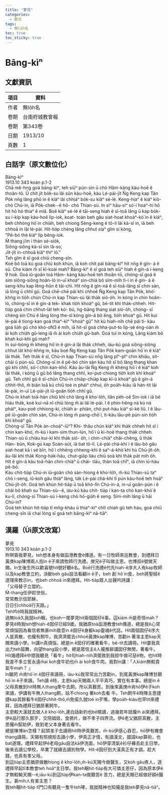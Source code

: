 ```yaml
---
title: "夢見"
categories:
  - 散文
tags:
  - 無lo̍h名
toc: true
toc_sticky: true
---
```


# Bāng-kìⁿ

## 文獻資訊

| 項目 | 資料 |
|---|---|
| 作者 | 無lo̍h名 |
| 卷期 | 台南府城教會報 |
| 卷期 | 第343卷 |
| 日期 | 1913/10 |
| 頁數 | 1 |

## 白話字（原文數位化）

Bāng-kìⁿ<br />1913.10 343 koàn p.1-2<br /> Chā mê-hng goá bāng-kìⁿ, teh siūⁿ pún-sin ū chò Hâm-káng kàu-hoē ê thoân-tō. Ū chi̍t ji̍t bo̍k-su lâi sûn kàu-hoē, kàu Lé-pài-ji̍t N̂g Keng kap Tân Po̍k nn̄g lâng phō in ê kiáⁿ lâi chhiáⁿ bo̍k-su kiâⁿ sé-lé. Keng-hiaⁿ ê kiáⁿ kiò-chò Chú-in, iā Po̍k-chek--ê hō- chò Thian-sù. In siⁿ hāu-siⁿ só͘-í hoaⁿ-hí hō hit hō hó thiaⁿ ê miâ. Boē kiâⁿ sé-lé ê tāi-seng hiah ê sī-toā lâng ū kap bo̍k- su í-ki̍p kap kàu-hoē li̍p-iok, koat- toàn beh gâu siat-hoat khoàⁿ-kò͘ in ê kiáⁿ, beh chhòng hō͘ in chia̍h, beh chiong Sèng-keng ê tō-lí lâi kà-sī in, iā beh chhoā in lâi lé-pài. Hit-tia̍p chèng lâng chhut siaⁿ gîm si kóng,<br />"Pē-bó thè kiáⁿ li̍p bêng-iok.<br />M̄ thang jīm i thàn sè-sio̍k,<br />Siông-siông kà-sī sìn Iâ-so͘,<br />Ji̍t-ji̍t ín-chhoā kiâⁿ thiⁿ lō͘."<br />Teh gîm ê sî goá chiū cheng-sîn. <br /> Koè bô loā kú goá chiū koh khùn, iā koh chi̍t pái bāng-kìⁿ hit nn̄g ê gín- á ê sū. Che kiám m̄ sī kî-koài mah? Bāng-kìⁿ ê sî goá teh siūⁿ hiah ê gín-á í-keng 9 hoè. Goá iû-goân toà Hâm- káng kàu-hoē teh thoân-tō, chóng-sī goá ê sim siông-siông hoân-ló in-uī khoàⁿ sìn-chiá bô sím-mi̍h tì-ì in ê gín- á ê seng-khu kap lêng-hûn ê tāi-chì. Hit nn̄g ê gín-ná ê sī-toā-lâng sī chin sàn, iā lóng ū chhī gû. Goá chē-chē pái khì chhoē N̂g Keng kap Tân Po̍k, khó͘-khǹg in tio̍h chún Chú-in kap Thian-sù lâi tha̍k sió-o̍h. In kóng in chin hoân-ló, chóng-sī in ê gín-á tek- khak tio̍h khoàⁿ gû, bē-tit khì tha̍k-chheh. Hit-tia̍p goá chin chhut-la̍t teh kó͘- bú, ǹg-bāng thang siat sió-o̍h, chóng- sī chèng sìn Chú ê lâng lóng the-sî kóng gín-á bô êng, tio̍h khoàⁿ gû. Hit kuí lé-pài ê tiong-kan goá thiaⁿ-kìⁿ "khoàⁿ gû" hit kù hiah-ni̍h chē pái tì- kàu goá lia̍h gû chò khó-o͘N3 ê mi̍h, iā hit-sî goá chha-put-to li̍p-sè éng-oán m̄ ài koh chia̍h gû-leng iā m̄ ài koh chia̍h gû-bah. Goá tuì in kóng, Lâng kiám bô khah kuì-khì gû mah? <br /> In sui-bóng m̄ khéng hō͘ in ê gín-á lâi tha̍k chheh, iáu-kú goá siông-siông chhut la̍t khó͘-khǹg in, kàu boé N̂g Keng kap Tân Po̍k kam-goān hō͘ in ê kiáⁿ lâi tha̍k. Teh tha̍k ê sî, Chú-in kap Thian-sù nn̄g lâng pîⁿ-pîⁿ chin khiáu, si̍t-chāi ū pún-sū. Chóng-sī in ê pē-bó chin sàn kàu hit sî bô lâng thang khan gû khì chhī, só͘-í chin kan-khó͘. Kàu āu-lâi N̂g Keng m̄ khéng hō͘ i ê kiáⁿ koh lâi tha̍k, i kóng ū gû bô lâng thang chhī, ko͘-put-chiong tio̍h koh khì khoàⁿ gû. Teh chhī gû ê sî-chūn Chú-in chia̍p-chia̍p kap kî-û khoàⁿ gû ê gín-á chhit-thô, m̄ bián loā kú chiū toè in pháiⁿ chhuì, o̍h poa̍h-kiáu iā hán-tit lâi lé-pài, in-uī Lé-pài-ji̍t iû-goân tio̍h chhī gû.<br /> Chú-in khah toā-hàn chiū khì chò lâng ê kho͘-lo̍h, liân pe̍h-oē Sin-iok i iā bē hiáu tha̍k, koè kuí-nā nî chiū lóng m̄ ài lâi lé-pài. I ê phín-hēng ná kú ná pháiⁿ, kau-poê chhiong-ki, chia̍h a- phiàn, chò put-hàu kiáⁿ sì-kè liû. I ê lāu-pē iû-goân chin sàn, Chú-in lóng m̄ pang-chō͘ i, tì-kàu lāu-pē pún-sin tio̍h khì khoàⁿ gû. <br /> Chóng-sī Tân Po̍k àn-choáⁿ-iūⁿ? Khí- thâu chún kiáⁿ khì tha̍k chheh hit sî i chin kan-khó͘, m̄-kú i kam-sim thun-lún, hō͘ i ū ki-hoē thang tha̍k chheh. Thian-sù ū chiàu kui-kí khì tha̍k sió- o̍h, i chin-chiàⁿ châi-chêng, ū tha̍k Hàn- bûn, Kok-gú kap Soàn-su̍t, iā bat tō-lí. Lé-pài chá-khí i ê lāu-bó gâu siat-hoat kā i sé bīn, hō͘ i chhēng chheng-khì ê saⁿ-á-khò͘ khì hù Chú-ji̍t-o̍h. āu-lâi khì tha̍k Kong-ha̍k-hāu, chut-gia̍p liáu chiū soà khì tha̍k pa̍t mi̍h o̍h. Hit ê gín-á kàu toā-hàn chin-chiàⁿ ū châi- tiāu, thàn toā chîⁿ, iā chin iú-hàu pē-bó. <br /> Kàu chit-tia̍p Chú-in iû-goân chò sàn-hiong ê kho͘-lo̍h, m̄-kú Thian-sù taⁿ chò i-seng, iū-koh gâu thiàⁿ lâng, ta̍k Lé-pài chá-khí tī pún kàu-hoē teh hoāⁿ Chú-ji̍t-o̍h. Goá teh khùn hit-tia̍p ū toā khó-lîn Chú-in-á, in-uī goân-pún i ê châi bô khah su Thian-sù--ê, iáu-kú kàu chit- tia̍p i kan-ta chò kan-khó͘ ê ku-lí, chóng-sī Thian-sù í-keng chò hó-gia̍h ê seng. Sím-mi̍h lâng ū hāi Chú-in? <br /> Goá teh khùn hit-tia̍p tī mn̂g-kháu ū thiaⁿ-kìⁿ chi̍t chiah gû teh háu, goá chiū cheng-sîn iā chai lóng sī goá teh bāng-kìⁿ nā-tiāⁿ.<br />

## 漢羅（Ùi原文改寫）

夢見<br />1913.10 343 koàn p.1-2<br />昨暝昏我夢見，teh想本身有做函港教會ê傳道。有一日牧師來巡教會，到禮拜日黃庚kap陳博兩人抱in ê子來請牧師行洗禮。庚兄ê子叫做主恩，也博叔ê號做天賜。In生後生所以歡喜號hit號好聽ê名。Boē行洗禮ê代先hiah-ê序大人有kap牧師以及kap教會立約，決斷beh gâu設法看顧in ê子，beh 創 hō͘ in食，beh將聖經ê道理來教示in，也beh chhoā in來禮拜。Hit-tia̍p眾人出聲吟詩講：<br />「父母替子立盟約。<br />M̄-thang任伊趁世俗，<br />常常教示信耶穌，<br />日日引chhoā行天路。」<br />Teh吟ê時我就精神。 <br />過無loā久我就koh睏，也koh一擺夢見hit兩個囡仔ê事。這kiám m̄是奇怪mah？夢見ê時我teh想hiah-ê囡仔已經9歲。我猶原toà函港教會teh傳道，總是我ê心常常煩惱因為看信者無甚mih致意in ê囡仔ê身軀kap靈魂ê代誌。Hit兩個囡仔ê序大人是真散，也攏有飼牛。我濟濟擺去chhoē黃庚kap陳博，苦勸in 著准主恩kap天賜來讀小學。In講in真煩惱，總是in ê囡仔的確著看牛，bē-tit去讀冊。Hit霎我真出力teh鼓舞，向望thang設小學，總是眾信主ê人攏推辭講囡仔無閒，著看牛。Hit幾禮拜ê中間我聽見「看牛」hit句hiah-ni̍h濟擺致到我掠牛做可惡ê物，也hit時我差不多立誓永遠m̄ai koh食牛奶也m̄ ài koh食牛肉。我對in講：「人kiám無較貴氣牛mah？ 」 <br />In雖罔 m̄肯hō͘ in ê囡仔來讀冊，iáu-kú我常常出力苦勸in，到尾黃庚kap陳博甘願hō͘ in ê子來讀。Teh讀 ê時，主恩kap天賜兩人平平真巧，實在有本事。總是in ê父母真散到hit時無人thang牽牛去飼，所以真艱苦。到後來黃庚m̄肯hō͘伊ê子koh來讀，伊講有牛無人thang飼，姑不chiong 著koh去看 牛。Teh飼牛ê時陣主恩捷捷kap其餘看牛ê囡仔chhit-thô,m̄免偌久就toè in歹嘴，學poa̍h-kiáu也罕tit來禮拜，因為禮拜日猶原著飼牛。 <br />主恩較大漢就去做人ê kho͘-lo̍h,連白話新約也bē曉讀，過幾若年就攏m̄ ài來禮拜。伊ê品行那久那歹，交陪娼妓，食鴉片，做不孝子四界流。伊ê老父猶原真散，主恩攏m̄幫助伊，致到老父本身著去看牛。 <br />總是陳博àn怎樣？起頭准子去讀冊hit時伊真艱苦，m̄-kú伊感心吞忍，hō͘伊有機會thang讀冊。天賜有照規矩去讀小學，伊真正才情，有讀漢文，國語kap算術，也bat道理。禮拜早起伊ê老母gâu設法kā伊洗面，hō͘伊穿清氣ê衫仔褲去赴主日學。後來去讀公學校，卒業了就續去讀別物學。Hit-ê囡仔到大漢真正有才調，趁大錢，也真有孝父母。 <br />到這tia̍p主恩猶原做散hiong ê kho͘-lo̍h,m̄-kú天賜今做醫生，又koh gâu疼人，逐禮拜早起tī本教會teh hoāⁿ主日學。我teh睏hit-tia̍p有大可憐主恩仔，因為原本伊ê才無較輸天賜--ê,iáu-kú到這tia̍p伊kan-ta做艱苦ê 苦力，總是天賜已經做好額ê醫生。甚mih人有害主恩？ <br />我teh睏hit-tia̍p tī門口有聽見一隻牛teh哮，我就精神也知攏是我teh夢見nā-tiāⁿ。<br />
